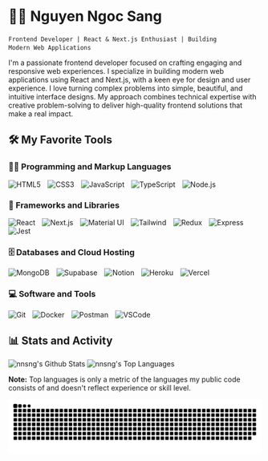 <h1>🏄‍♂️ Nguyen Ngoc Sang</h1>

<code>Frontend Developer | React & Next.js Enthusiast | Building Modern Web Applications</code>

<p>
  I'm a passionate frontend developer focused on crafting engaging and responsive web experiences. I
  specialize in building modern web applications using React and Next.js, with a keen eye for design
  and user experience. I love turning complex problems into simple, beautiful, and intuitive
  interface designs. My approach combines technical expertise with creative problem-solving to
  deliver high-quality frontend solutions that make a real impact.
</p>

<div>
  <h2>🛠️ My Favorite Tools</h2>

  <h3>👨‍💻 Programming and Markup Languages</h3>

  <p>
    <img src="https://skillicons.dev/icons?i=html" width="48" height="48" alt="HTML5" style="margin-right: 10px" />
    <img src="https://skillicons.dev/icons?i=css" width="48" height="48" alt="CSS3" style="margin-right: 10px" />
    <img src="https://skillicons.dev/icons?i=js" width="48" height="48" alt="JavaScript" style="margin-right: 10px" />
    <img src="https://skillicons.dev/icons?i=ts" width="48" height="48" alt="TypeScript" style="margin-right: 10px" />
    <img src="https://skillicons.dev/icons?i=nodejs" width="48" height="48" alt="Node.js" style="margin-right: 10px" />
  </p>

  <h3>🧰 Frameworks and Libraries</h3>

  <p>
    <img src="https://skillicons.dev/icons?i=react" width="48" height="48" alt="React" style="margin-right: 10px" />
    <img src="https://skillicons.dev/icons?i=nextjs" width="48" height="48" alt="Next.js" style="margin-right: 10px" />
    <img src="https://skillicons.dev/icons?i=materialui" width="48" height="48" alt="Material UI" style="margin-right: 10px" />
    <img src="https://skillicons.dev/icons?i=tailwind" width="48" height="48" alt="Tailwind" style="margin-right: 10px" />
    <img src="https://skillicons.dev/icons?i=redux" width="48" height="48" alt="Redux" style="margin-right: 10px" />
    <img src="https://skillicons.dev/icons?i=express" width="48" height="48" alt="Express" style="margin-right: 10px" />
    <img src="https://skillicons.dev/icons?i=jest" width="48" height="48" alt="Jest" style="margin-right: 10px" />
  </p>

  <h3>🗄️ Databases and Cloud Hosting</h3>

  <p>
    <img src="https://skillicons.dev/icons?i=mongodb" width="48" height="48" alt="MongoDB" style="margin-right: 10px" />
    <img src="https://skillicons.dev/icons?i=supabase" width="48" height="48" alt="Supabase" style="margin-right: 10px" />
    <img src="https://skillicons.dev/icons?i=notion" width="48" height="48" alt="Notion" style="margin-right: 10px" />
    <img src="https://skillicons.dev/icons?i=heroku" width="48" height="48" alt="Heroku" style="margin-right: 10px" />
    <img src="https://skillicons.dev/icons?i=vercel" width="48" height="48" alt="Vercel" style="margin-right: 10px" />
  </p>

  <h3>💻 Software and Tools</h3>

  <p>
    <img src="https://skillicons.dev/icons?i=git" width="48" height="48" alt="Git" style="margin-right: 10px" />
    <img src="https://skillicons.dev/icons?i=docker" width="48" height="48" alt="Docker" style="margin-right: 10px" />
    <img src="https://skillicons.dev/icons?i=postman" width="48" height="48" alt="Postman" style="margin-right: 10px" />
    <img src="https://skillicons.dev/icons?i=vscode" width="48" height="48" alt="VSCode" style="margin-right: 10px" />
  </p>
</div>

<div>
  <h2>📊 Stats and Activity</h2>

  <img src="https://denvercoder1-github-readme-stats.vercel.app/api/?username=nnsng&show_icons=true&include_all_commits=true&count_private=true&theme=tokyonight&rank_icon=github&hide_border=true" height="192px" alt="nnsng's Github Stats" />
  <img src="https://denvercoder1-github-readme-stats.vercel.app/api/top-langs/?username=nnsng&langs_count=8&layout=compact&theme=tokyonight&hide_border=true&hide=Jupyter%20Notebook,Roff" height="192px" alt="nnsng's Top Languages" />

  <p>
    <b>Note:</b> Top languages is only a metric of the languages my public code consists of and doesn't reflect experience or skill level.
  </p>

  <!-- <img src="https://github-readme-activity-graph.vercel.app/graph/?username=nnsng&theme=tokyo-night&hide_border=true" alt="nnsng's Activity Graph" /> -->

  <picture>
    <source media="(prefers-color-scheme: dark)" srcset="https://github.com/nnsng/nnsng/blob/snake/github-snake-dark.svg" />
    <source media="(prefers-color-scheme: light)" srcset="https://github.com/nnsng/nnsng/blob/snake/github-snake.svg" />
    <img src="https://github.com/nnsng/nnsng/blob/snake/github-snake-dark.svg" alt="github-snake" />
  </picture>
</div>
